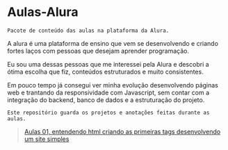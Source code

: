 # Aulas-Alura
```
Pacote de conteúdo das aulas na plataforma da Alura.
```

A alura é uma plataforma de ensino que vem se desenvolvendo e criando fortes laços com pessoas que desejam aprender programação.

Eu sou uma dessas pessoas que me interessei pela Alura e descobri a ótima escolha que fiz, conteúdos estruturados e muito consistentes.

Em pouco tempo já consegui ver minha evolução desenvolvendo páginas web e trantando da responsividade com Javascript, sem contar com a integração do backend, banco de dados e a estruturação do projeto.

```
Este repositório guarda os projetos e anotações feitas durante as aulas.
```

> <a href="https://github.com/HenriqueBeserra/Aulas-Alura/tree/main/Aulas01">Aulas 01, entendendo html criando as primeiras tags desenvolvendo um site simples</a>
